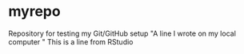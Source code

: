 # myrepo
Repository for testing my Git/GitHub setup
"A line I wrote on my local computer  " 
This is a line from RStudio